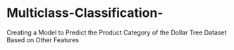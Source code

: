 # Multiclass-Classification-
Creating a Model to Predict the Product Category of the Dollar Tree Dataset Based on Other Features  
